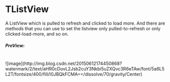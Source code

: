 # TListView

A ListView which is pulled to refresh and clicked to load more. And there are methods that you can use to set the listview only pulled-to-refresh or only clicked-load-more, and so on.

<h5>PreView:</h5>
<br>
![image](http://img.blog.csdn.net/20150612174450868?watermark/2/text/aHR0cDovL2Jsb2cuY3Nkbi5uZXQvc3R6eTAw/font/5a6L5L2T/fontsize/400/fill/I0JBQkFCMA==/dissolve/70/gravity/Center)

